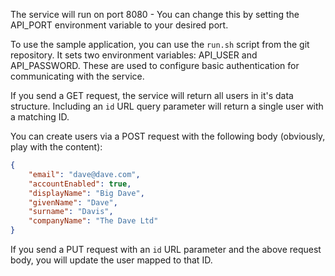 The service will run on port 8080 - You can change this by setting the API_PORT environment variable to your desired port.

To use the sample application, you can use the `run.sh` script from the git repository. It sets two environment variables: API_USER and API_PASSWORD. These are used to configure basic authentication for communicating with the service.

If you send a GET request, the service will return all users in it's data structure. Including an `id` URL query parameter will return a single user with a matching ID.

You can create users via a POST request with the following body (obviously, play with the content):

```json
{
	"email": "dave@dave.com",
	"accountEnabled": true,
	"displayName": "Big Dave",
	"givenName": "Dave",
	"surname": "Davis",
	"companyName": "The Dave Ltd"
}
```

If you send a PUT request with an `id` URL parameter and the above request body, you will update the user mapped to that ID.

